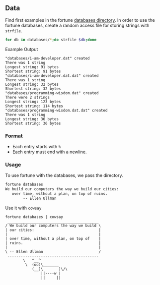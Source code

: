 ## Data

Find first examples in the fortune [databases directory](./databases). In order to use the fortune databases, 
create a random access file for storing strings with `strfile`.

```bash
for db in databases/*;do strfile $db;done  
```

Example Output

```text
"databases/i-am-developer.dat" created
There was 1 string
Longest string: 91 bytes
Shortest string: 91 bytes
"databases/i-am-developer.dat.dat" created
There was 1 string
Longest string: 32 bytes
Shortest string: 32 bytes
"databases/programming-wisdom.dat" created
There were 2 strings
Longest string: 123 bytes
Shortest string: 114 bytes
"databases/programming-wisdom.dat.dat" created
There was 1 string
Longest string: 36 bytes
Shortest string: 36 bytes
```

### Format

* Each entry starts with `%`
* Each entry must end with a newline.

### Usage

To use fortune with the databases, we pass the directory.

```bash
fortune databases
We build our computers the way we build our cities:
   over time, without a plan, on top of ruins.
        -- Ellen Ullman
```

Use it with `cowsay`

```
fortune databases | cowsay
 _________________________________________
/ We build our computers the way we build \
| our cities:                             |
|                                         |
| over time, without a plan, on top of    |
| ruins.                                  |
|                                         |
\ -- Ellen Ullman                         /
 -----------------------------------------
        \   ^__^
         \  (oo)\_______
            (__)\       )\/\
                ||----w |
                ||     ||

```